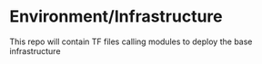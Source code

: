 # Environment/Infrastructure

This repo will contain TF files calling modules to deploy the base infrastructure